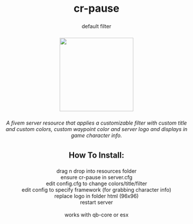 <h1 align="center">cr-pause</h1>

###

<p align="center">default filter</p>

###

<div align="center">
  <img height="200" src="https://i.ibb.co/W3c8mrT/cr-pause.png"  />
</div>

###

<h6 align="center">A fivem server resource that applies a customizable filter with custom title and custom colors, custom waypoint color and server logo and displays in game character info.</h6>

###

<h2 align="center">How To Install:</h2>

###

<p align="center">drag n drop into resources folder<br>ensure cr-pause in server.cfg<br>edit config.cfg to change colors/title/filter<br>edit config to specify framework (for grabbing character info)<br>replace logo in folder html (96x96)<br>restart server<br><br>works with qb-core or esx</p>

###
